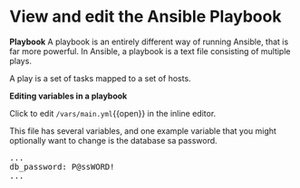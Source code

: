 # View and edit the Ansible Playbook

**Playbook**
A playbook is an entirely different way of running Ansible, that is far more powerful. In Ansible, a playbook is a text file consisting of multiple plays.

A play is a set of tasks mapped to a set of hosts.

**Editing variables in a playbook**

Click to edit ``/vars/main.yml``{{open}} in the inline editor.

This file has several variables, and one example variable that you might optionally want to change is the database sa password. 
<pre class="file">
...
db_password: P@ssWORD!
...
</pre>

